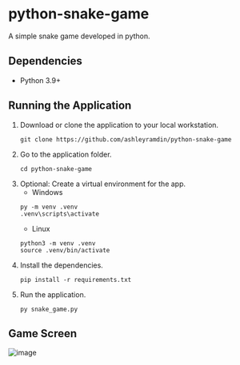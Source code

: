 # python-snake-game
A simple snake game developed in python.

## Dependencies
- Python 3.9+

## Running the Application

1. Download or clone the application to your local workstation.
   ```
   git clone https://github.com/ashleyramdin/python-snake-game
   ```
2. Go to the application folder.
   ```
   cd python-snake-game
   ```
3. Optional: Create a virtual environment for the app.
   - Windows
   ```
   py -m venv .venv
   .venv\scripts\activate
   ```
   - Linux
   ```
   python3 -m venv .venv
   source .venv/bin/activate
   ```
5. Install the dependencies.
   ```
   pip install -r requirements.txt
   ```
6. Run the application.
   ```
   py snake_game.py
   ```

## Game Screen

![image](https://github.com/ashleyramdin/python-snake-game/assets/10912327/3cee2476-2f19-4fe9-858b-8c4947cc33ca)

